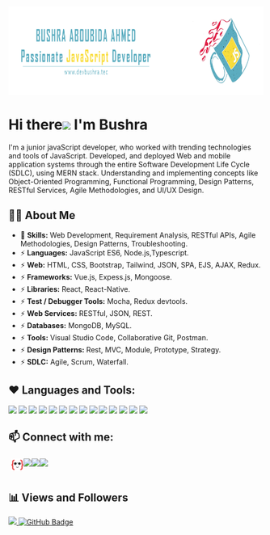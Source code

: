 <!-- Main Image -->
<a href="#"><img src="banner-img.png" width="100%" height="175px" /></a>

<!-- Hello -->
<h1>Hi there<img src="https://raw.githubusercontent.com/MartinHeinz/MartinHeinz/master/wave.gif" width="5%"> I'm Bushra</h1>
I'm a junior javaScript developer, who worked with trending technologies and tools of JavaScript. Developed, and deployed Web and mobile application systems through the entire Software Development Life Cycle (SDLC), using MERN stack. Understanding and implementing concepts like Object-Oriented Programming, Functional Programming, Design Patterns, RESTful Services, Agile Methodologies, and UI/UX Design. <br>

## 🙋‍♂️ About Me
- 🚀 **Skills:** Web Development, Requirement Analysis, RESTful APIs, Agile Methodologies, Design Patterns, Troubleshooting. 
- ⚡ **Languages:** JavaScript ES6, Node.js,Typescript.
- ⚡ **Web:** HTML, CSS, Bootstrap, Tailwind, JSON, SPA, EJS, AJAX, Redux.
- ⚡ **Frameworks:** Vue.js, Expess.js, Mongoose.
- ⚡ **Libraries:** React, React-Native.
- ⚡ **Test / Debugger Tools:** Mocha, Redux devtools.
- ⚡ **Web Services:** RESTful, JSON, REST.
- ⚡ **Databases:** MongoDB, MySQL.
- ⚡ **Tools:** Visual Studio Code, Collaborative Git, Postman.
- ⚡ **Design Patterns:** Rest, MVC, Module, Prototype, Strategy.
- ⚡ **SDLC:** Agile, Scrum, Waterfall.

## ❤ Languages and Tools:
<div>
<img src="https://cdn.jsdelivr.net/gh/devicons/devicon/icons/html5/html5-original.svg" width="48px" />
<img src="https://cdn.jsdelivr.net/gh/devicons/devicon/icons/css3/css3-original.svg" width="48px" />
<img src="https://cdn.jsdelivr.net/gh/devicons/devicon/icons/javascript/javascript-original.svg" width="48px" />
<img src="https://cdn.jsdelivr.net/gh/devicons/devicon/icons/bootstrap/bootstrap-original.svg" width="48px" />
<img src="https://cdn.jsdelivr.net/gh/devicons/devicon/icons/tailwindcss/tailwindcss-plain.svg" width="48px" />
<img src="https://cdn.jsdelivr.net/gh/devicons/devicon/icons/vuejs/vuejs-original.svg" width="48px" />
<img src="https://cdn.jsdelivr.net/gh/devicons/devicon/icons/react/react-original.svg" width="48px" />
<img src="https://cdn.jsdelivr.net/gh/devicons/devicon/icons/express/express-original.svg" width="48px" />          
<img src="https://cdn.jsdelivr.net/gh/devicons/devicon/icons/nodejs/nodejs-original.svg" width="48px" />
<img src="https://cdn.jsdelivr.net/gh/devicons/devicon/icons/mongodb/mongodb-original.svg" width="48px" />
<img src="https://cdn.jsdelivr.net/gh/devicons/devicon/icons/mysql/mysql-original.svg" width="48px" />
<img src="https://cdn.jsdelivr.net/gh/devicons/devicon/icons/firebase/firebase-plain.svg" width="48px" />
<img src="https://cdn.jsdelivr.net/gh/devicons/devicon/icons/git/git-original.svg" width="48px" />
<img src="https://cdn.jsdelivr.net/gh/devicons/devicon/icons/github/github-original.svg" width="48px" />
</div>

## 📫 Connect with me:
<div style="display: flex;padding: 5px">
<a href="https://dev-bushra.github.io/bushra-portfolio/"><img src="https://raw.githubusercontent.com/dev-bushra/bushra-portfolio/main/images/favicon.png" width="25px"  /></a>
<a href="https://www.linkedin.com/in/dev-bushra/"><img src="https://cdn.jsdelivr.net/gh/devicons/devicon/icons/linkedin/linkedin-original.svg" width="25px" /></a>
<a href="https://www.instagram.com/dev.bushra/"><img src="https://upload.wikimedia.org/wikipedia/commons/a/a5/Instagram_icon.png" width="25px" /></a>
<a href="https://twitter.com/Bushrattv"><img src="https://cdn.jsdelivr.net/gh/devicons/devicon/icons/twitter/twitter-original.svg" width="25px" /></a>
</div>
          

## 📊 Views and Followers
<a href="https://github.com/Meghna-DAS/github-profile-views-counter">
          <img src="https://komarev.com/ghpvc/?username=dev-bushra">
</a>
<a href="https://github.com/dev-bushra?tab=followers">
          <img src="https://img.shields.io/github/followers/dev-bushra?label=Followers&style=social" alt="GitHub Badge" />
</a>
